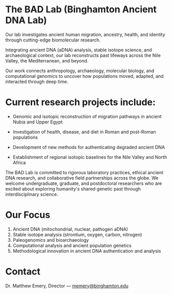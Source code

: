 # The BAD Lab (Binghamton Ancient DNA Lab)

Our lab investigates ancient human migration, ancestry, health, and identity through cutting-edge biomolecular research.

Integrating ancient DNA (aDNA) analysis, stable isotope science, and archaeological context, our lab reconstructs past lifeways across the Nile Valley, the Mediterranean, and beyond.

Our work connects anthropology, archaeology, molecular biology, and computational genomics to uncover how populations moved, adapted, and interacted through deep time.

# Current research projects include:

- Genomic and isotopic reconstruction of migration pathways in ancient Nubia and Upper Egypt

- Investigation of health, disease, and diet in Roman and post-Roman populations

- Development of new methods for authenticating degraded ancient DNA

- Establishment of regional isotopic baselines for the Nile Valley and North Africa

The BAD Lab is committed to rigorous laboratory practices, ethical ancient DNA research, and collaborative field partnerships across the globe. We welcome undergraduate, graduate, and postdoctoral researchers who are excited about exploring humanity's shared genetic past through interdisciplinary science.

 # Our Focus

1. Ancient DNA (mitochondrial, nuclear, pathogen aDNA)
2. Stable isotope analysis (strontium, oxygen, carbon, nitrogen)
3. Paleogenomics and bioarchaeology
4. Computational analysis and ancient population genetics
5. Methodological innovation in ancient DNA authentication and analysis

# Contact

Dr. Matthew Emery, Director — memery@binghamton.edu
